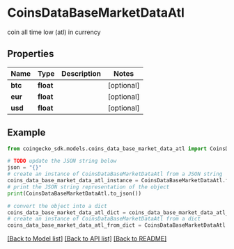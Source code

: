 # CoinsDataBaseMarketDataAtl

coin all time low (atl) in currency

## Properties

Name | Type | Description | Notes
------------ | ------------- | ------------- | -------------
**btc** | **float** |  | [optional] 
**eur** | **float** |  | [optional] 
**usd** | **float** |  | [optional] 

## Example

```python
from coingecko_sdk.models.coins_data_base_market_data_atl import CoinsDataBaseMarketDataAtl

# TODO update the JSON string below
json = "{}"
# create an instance of CoinsDataBaseMarketDataAtl from a JSON string
coins_data_base_market_data_atl_instance = CoinsDataBaseMarketDataAtl.from_json(json)
# print the JSON string representation of the object
print(CoinsDataBaseMarketDataAtl.to_json())

# convert the object into a dict
coins_data_base_market_data_atl_dict = coins_data_base_market_data_atl_instance.to_dict()
# create an instance of CoinsDataBaseMarketDataAtl from a dict
coins_data_base_market_data_atl_from_dict = CoinsDataBaseMarketDataAtl.from_dict(coins_data_base_market_data_atl_dict)
```
[[Back to Model list]](../README.md#documentation-for-models) [[Back to API list]](../README.md#documentation-for-api-endpoints) [[Back to README]](../README.md)


